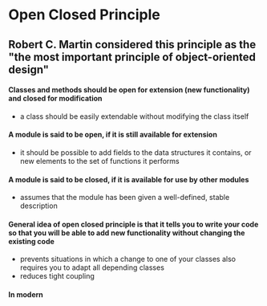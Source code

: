 # Open Closed Principle
## Robert C. Martin considered this principle as the "the most important principle of object-oriented design"

#### Classes and methods should be open for extension (new functionality) and closed for modification
- a class should be easily extendable without modifying the class itself

#### A module is said to be open, if it is still available for extension
- it should be possible to add fields to the data structures it contains, or new elements to the set of functions it performs

#### A module is said to be closed, if it is available for use by other modules
- assumes that the module has been given a well-defined, stable description

#### General idea of open closed principle is that it tells you to write your code so that you will be able to add new functionality without changing the existing code
- prevents situations in which a change to one of your classes also requires you to adapt all depending classes
- reduces tight coupling

#### In modern


